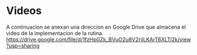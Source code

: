 # Videos
A continuacion se anexan una direccion en Google Drive que almacena el video de la implementacion de la rutina.
https://drive.google.com/file/d/1fzHp0Zk_BVuO2u8V2rjiLKArT6XLTl2k/view?usp=sharing
